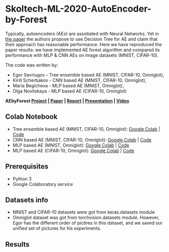 # Skoltech-ML-2020-AutoEncoder-by-Forest
Typically, autoencoders (AEs) are assotiated with Neural Networks. Yet in [the paper](https://arxiv.org/pdf/1709.09018.pdf) the authors propose to use Decision Tree for AE and claim that their approach has reasonable performance. Here we have reproduced the paper results: we have implemented AE forest algorithm and compared its performance with MLP &amp; CNN  AEs on image datasets (MNIST, CIFAR-10).

The code was written by:

- Egor Sevriugov - Tree ensemble based AE (MNIST, CIFAR-10, Omniglot), 
- Kirill Scherbakov - CNN based AE (MNIST, CIFAR-10, Omniglot), 
- Maria Begicheva - MLP based AE (MNIST, Omniglot),
- Olga Novitskaya - MLP based AE (CIFAR-10, Omniglot)

**AEbyForest [Project](https://github.com/Olga013/Skoltech-ML-2020-AutoEncoder-by-Forest) | [Paper](https://arxiv.org/pdf/1709.09018.pdf) | [Report](https://www.overleaf.com/project/5e7cb16864f7d40001746376) | [Presentation](https://www.overleaf.com/project/5e8205f195665c0001cc66b7) | [Video]()**

## Colab Notebook
- Tree ensemble based AE (MNIST, CIFAR-10, Omniglot): [Google Colab]() | [Code](https://github.com/Olga013/Skoltech-ML-2020-AutoEncoder-by-Forest/tree/master/eForest_models)
- CNN based AE (MNIST, CIFAR-10, Omniglot): [Google Colab]() | [Code](https://github.com/Olga013/Skoltech-ML-2020-AutoEncoder-by-Forest/tree/master/CNN_models)
- MLP based AE (MNIST, Omniglot): [Google Colab]() | [Code]()
- MLP based AE (CIFAR-10, Omniglot): [Google Colab]() | [Code]()

## Prerequisites
- Python 3
- Google Colaboratory service

## Datasets info
- MNIST and CIFAR-10 datasets were got from keras.datasets module
- Omniglot dataset was got from torchvision.datasets module. However, Egor has the different order of pictires in this dataset, and we saved our unified set of pictures for his experiments.

## Results

